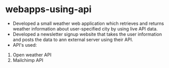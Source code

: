 # webapps-using-api

* Developed a small weather web application which retrieves and returns weather information about user-specified city by using live API data.
* Developed a newsletter signup website that takes the user information and posts the data to ann external server using their API. 
* API's used: 
1. Open weather API
2. Mailchimp API
